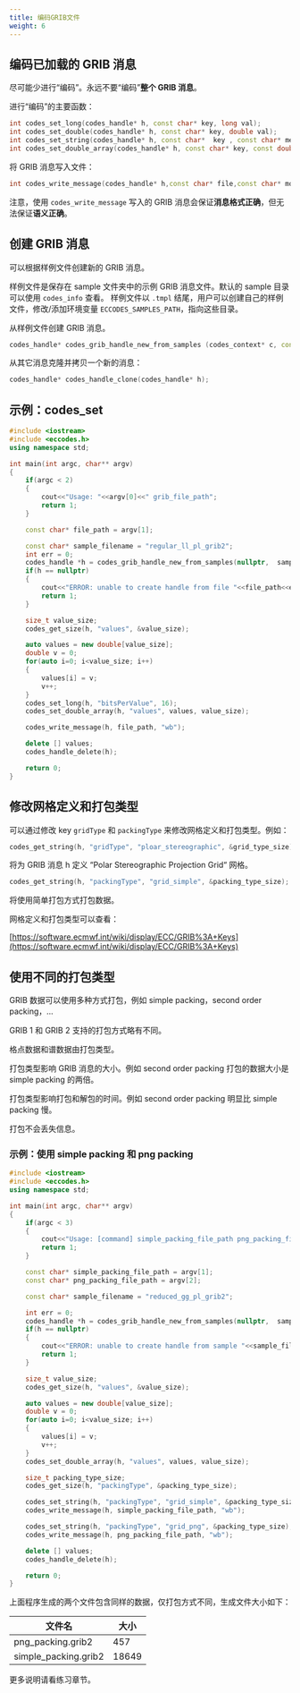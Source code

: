 ```yaml
---
title: 编码GRIB文件
weight: 6
---
```


## 编码已加载的 GRIB 消息

尽可能少进行“编码”。永远不要“编码”**整个 GRIB 消息**。

进行“编码”的主要函数：

```cpp
int codes_set_long(codes_handle* h, const char* key, long val);
int codes_set_double(codes_handle* h, const char* key, double val);
int codes_set_string(codes_handle* h, const char*  key , const char* mesg, size_t *length);
int codes_set_double_array(codes_handle* h, const char* key, const double* vals, size_t length);
```

将 GRIB 消息写入文件：

```cpp
int codes_write_message(codes_handle* h,const char* file,const char* mode);
```

注意，使用 `codes_write_message` 写入的 GRIB 消息会保证**消息格式正确**，但无法保证**语义正确**。


## 创建 GRIB 消息

可以根据样例文件创建新的 GRIB 消息。

样例文件是保存在 sample 文件夹中的示例 GRIB 消息文件。默认的 sample 目录可以使用 `codes_info` 查看。
样例文件以 `.tmpl` 结尾，用户可以创建自己的样例文件，修改/添加环境变量 `ECCODES_SAMPLES_PATH`，指向这些目录。

从样例文件创建 GRIB 消息。

```cpp
codes_handle* codes_grib_handle_new_from_samples (codes_context* c, const char* sample_name);
```

从其它消息克隆并拷贝一个新的消息：

```cpp
codes_handle* codes_handle_clone(codes_handle* h);
```

## 示例：codes_set

```cpp
#include <iostream>
#include <eccodes.h>
using namespace std;

int main(int argc, char** argv)
{
    if(argc < 2)
    {
        cout<<"Usage: "<<argv[0]<<" grib_file_path";
        return 1;
    }

    const char* file_path = argv[1];

    const char* sample_filename = "regular_ll_pl_grib2";
    int err = 0;
    codes_handle *h = codes_grib_handle_new_from_samples(nullptr,  sample_filename);
    if(h == nullptr)
    {
        cout<<"ERROR: unable to create handle from file "<<file_path<<endl;
        return 1;
    }

    size_t value_size;
    codes_get_size(h, "values", &value_size);

    auto values = new double[value_size];
    double v = 0;
    for(auto i=0; i<value_size; i++)
    {
        values[i] = v;
        v++;
    }
    codes_set_long(h, "bitsPerValue", 16);
    codes_set_double_array(h, "values", values, value_size);

    codes_write_message(h, file_path, "wb");

    delete [] values;
    codes_handle_delete(h);

    return 0;
}
```

## 修改网格定义和打包类型

可以通过修改 key `gridType` 和 `packingType` 来修改网格定义和打包类型。例如：

```cpp
codes_get_string(h, "gridType", "ploar_stereographic", &grid_type_size);
```

将为 GRIB 消息 h 定义 “Polar Stereographic Projection Grid“ 网格。

```cpp
codes_get_string(h, "packingType", "grid_simple", &packing_type_size);
```

将使用简单打包方式打包数据。

网格定义和打包类型可以查看：

[https://software.ecmwf.int/wiki/display/ECC/GRIB%3A+Keys](https://software.ecmwf.int/wiki/display/ECC/GRIB%3A+Keys)

## 使用不同的打包类型

GRIB 数据可以使用多种方式打包，例如 simple packing，second order packing，...

GRIB 1 和 GRIB 2 支持的打包方式略有不同。

格点数据和谱数据由打包类型。

打包类型影响 GRIB 消息的大小。例如 second order packing 打包的数据大小是 simple packing 的两倍。

打包类型影响打包和解包的时间。例如 second order packing 明显比 simple packing 慢。

打包不会丢失信息。

### 示例：使用 simple packing 和 png packing

```cpp
#include <iostream>
#include <eccodes.h>
using namespace std;

int main(int argc, char** argv)
{
    if(argc < 3)
    {
        cout<<"Usage: [command] simple_packing_file_path png_packing_file_path";
        return 1;
    }

    const char* simple_packing_file_path = argv[1];
    const char* png_packing_file_path = argv[2];

    const char* sample_filename = "reduced_gg_pl_grib2";

    int err = 0;
    codes_handle *h = codes_grib_handle_new_from_samples(nullptr,  sample_filename);
    if(h == nullptr)
    {
        cout<<"ERROR: unable to create handle from sample "<<sample_filename<<endl;
        return 1;
    }

    size_t value_size;
    codes_get_size(h, "values", &value_size);

    auto values = new double[value_size];
    double v = 0;
    for(auto i=0; i<value_size; i++)
    {
        values[i] = v;
        v++;
    }
    codes_set_double_array(h, "values", values, value_size);

    size_t packing_type_size;
    codes_get_size(h, "packingType", &packing_type_size);

    codes_set_string(h, "packingType", "grid_simple", &packing_type_size);
    codes_write_message(h, simple_packing_file_path, "wb");

    codes_set_string(h, "packingType", "grid_png", &packing_type_size);
    codes_write_message(h, png_packing_file_path, "wb");

    delete [] values;
    codes_handle_delete(h);

    return 0;
}
```

上面程序生成的两个文件包含同样的数据，仅打包方式不同，生成文件大小如下：

文件名 | 大小
-------|-----
png_packing.grib2 | 457
simple_packing.grib2 | 18649

更多说明请看练习章节。

